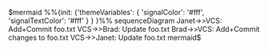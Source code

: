 
$mermaid
%%{init:
  {'themeVariables':
    {
      'signalColor': '#fff',
      'signalTextColor': '#fff'
    }
  }
}%%
sequenceDiagram
    Janet->>VCS: Add+Commit foo.txt
    VCS->>Brad: Update foo.txt
    Brad->>VCS: Add+Commit changes to foo.txt
    VCS->>Janet: Update foo.txt
mermaid$
